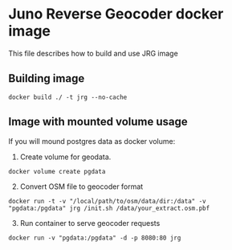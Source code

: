 Juno Reverse Geocoder docker image
==================================

This file describes how to build and use JRG image

Building image
--------------

```
docker build ./ -t jrg --no-cache
```

Image with mounted volume usage
-----------

If you will mound postgres data as docker volume:

1. Create volume for geodata.

```
docker volume create pgdata
```

2. Convert OSM file to geocoder format

```
docker run -t -v "/local/path/to/osm/data/dir:/data" -v "pgdata:/pgdata" jrg /init.sh /data/your_extract.osm.pbf
```

3. Run container to serve geocoder requests

```
docker run -v "pgdata:/pgdata" -d -p 8080:80 jrg
```

